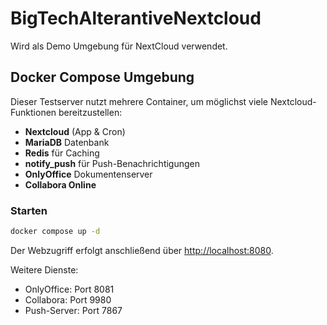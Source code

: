 # BigTechAlterantiveNextcloud

Wird als Demo Umgebung für NextCloud verwendet.

## Docker Compose Umgebung

Dieser Testserver nutzt mehrere Container, um möglichst viele Nextcloud-Funktionen bereitzustellen:

- **Nextcloud** (App & Cron)
- **MariaDB** Datenbank
- **Redis** für Caching
- **notify_push** für Push-Benachrichtigungen
- **OnlyOffice** Dokumentenserver
- **Collabora Online**

### Starten

```bash
docker compose up -d
```

Der Webzugriff erfolgt anschließend über [http://localhost:8080](http://localhost:8080).

Weitere Dienste:
- OnlyOffice: Port 8081
- Collabora: Port 9980
- Push-Server: Port 7867
